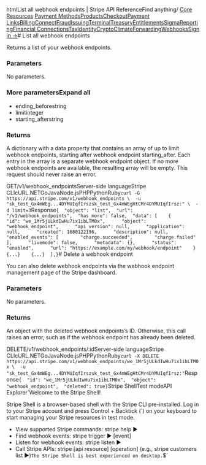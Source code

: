 htmlList all webhook endpoints | Stripe API Reference[](/api)Find anything/
[Core Resources](#)
[Payment Methods](#)[Products](#)[Checkout](#)[Payment Links](#)[Billing](#)[Connect](#)[Fraud](#)[Issuing](#)[Terminal](#)[Treasury](#)[Entitlements](#)[Sigma](#)[Reporting](#)[Financial Connections](#)[Tax](#)[Identity](#)[Crypto](#)[Climate](#)[Forwarding](#)[Webhooks](#)[Sign in →](https://dashboard.stripe.com/login)# List all webhook endpoints

Returns a list of your webhook endpoints.

### Parameters

No parameters.

### More parametersExpand all

- ending_beforestring
- limitinteger
- starting_afterstring

### Returns

A dictionary with a data property that contains an array of up to limit webhook endpoints, starting after webhook endpoint starting_after. Each entry in the array is a separate webhook endpoint object. If no more webhook endpoints are available, the resulting array will be empty. This request should never raise an error.

GET/v1/webhook_endpointsServer-side languageStripe CLIcURL.NETGoJavaNode.jsPHPPythonRuby[](#)[](#)`curl -G https://api.stripe.com/v1/webhook_endpoints \  -u "sk_test_Gx4mWEg...4DYMUIqfIrszsk_test_Gx4mWEgHtCMr4DYMUIqfIrsz:" \  -d limit=3`Response`{  "object": "list",  "url": "/v1/webhook_endpoints",  "has_more": false,  "data": [    {      "id": "we_1Mr5jULkdIwHu7ix1ibLTM0x",      "object": "webhook_endpoint",      "api_version": null,      "application": null,      "created": 1680122196,      "description": null,      "enabled_events": [        "charge.succeeded",        "charge.failed"      ],      "livemode": false,      "metadata": {},      "status": "enabled",      "url": "https://example.com/my/webhook/endpoint"    }    {...}    {...}  ],}`# Delete a webhook endpoint

You can also delete webhook endpoints via the webhook endpoint management page of the Stripe dashboard.

### Parameters

No parameters.

### Returns

An object with the deleted webhook endpoints’s ID. Otherwise, this call raises an error, such as if the webhook endpoint has already been deleted.

DELETE/v1/webhook_endpoints/:idServer-side languageStripe CLIcURL.NETGoJavaNode.jsPHPPythonRuby[](#)[](#)`curl -X DELETE https://api.stripe.com/v1/webhook_endpoints/we_1Mr5jULkdIwHu7ix1ibLTM0x \  -u "sk_test_Gx4mWEg...4DYMUIqfIrszsk_test_Gx4mWEgHtCMr4DYMUIqfIrsz:"`Response`{  "id": "we_1Mr5jULkdIwHu7ix1ibLTM0x",  "object": "webhook_endpoint",  "deleted": true}`Stripe ShellTest modeAPI Explorer[](https://stripe.com/docs/stripe-cli#install)`Welcome to the Stripe Shell!

Stripe Shell is a browser-based shell with the Stripe CLI pre-installed. Log in to your
Stripe account and press Control + Backtick (`) on your keyboard to start managing your Stripe
resources in test mode.

- View supported Stripe commands: stripe help ▶️
- Find webhook events: stripe trigger ▶️ [event]
- Listen for webhook events: stripe listen ▶
- Call Stripe APIs: stripe [api resource] [operation] (e.g., stripe customers list ▶️)`The Stripe Shell is best experienced on desktop.`$`
